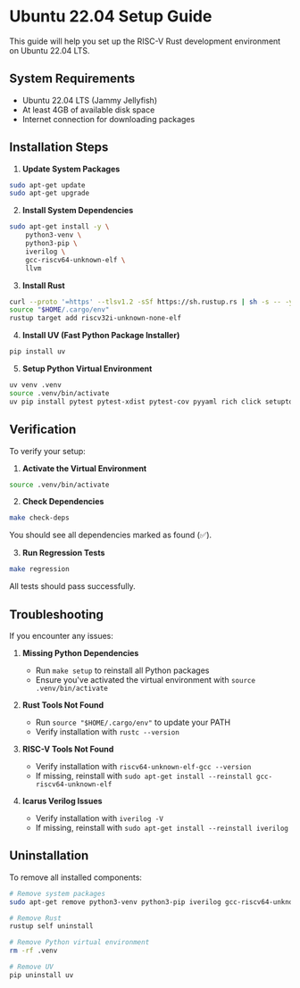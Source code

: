 # Ubuntu 22.04 Setup Guide

This guide will help you set up the RISC-V Rust development environment on Ubuntu 22.04 LTS.

## System Requirements

- Ubuntu 22.04 LTS (Jammy Jellyfish)
- At least 4GB of available disk space
- Internet connection for downloading packages

## Installation Steps

1. **Update System Packages**
```bash
sudo apt-get update
sudo apt-get upgrade
```

2. **Install System Dependencies**
```bash
sudo apt-get install -y \
    python3-venv \
    python3-pip \
    iverilog \
    gcc-riscv64-unknown-elf \
    llvm
```

3. **Install Rust**
```bash
curl --proto '=https' --tlsv1.2 -sSf https://sh.rustup.rs | sh -s -- -y
source "$HOME/.cargo/env"
rustup target add riscv32i-unknown-none-elf
```

4. **Install UV (Fast Python Package Installer)**
```bash
pip install uv
```

5. **Setup Python Virtual Environment**
```bash
uv venv .venv
source .venv/bin/activate
uv pip install pytest pytest-xdist pytest-cov pyyaml rich click setuptools wheel pathlib
```

## Verification

To verify your setup:

1. **Activate the Virtual Environment**
```bash
source .venv/bin/activate
```

2. **Check Dependencies**
```bash
make check-deps
```

You should see all dependencies marked as found (✅).

3. **Run Regression Tests**
```bash
make regression
```

All tests should pass successfully.

## Troubleshooting

If you encounter any issues:

1. **Missing Python Dependencies**
   - Run `make setup` to reinstall all Python packages
   - Ensure you've activated the virtual environment with `source .venv/bin/activate`

2. **Rust Tools Not Found**
   - Run `source "$HOME/.cargo/env"` to update your PATH
   - Verify installation with `rustc --version`

3. **RISC-V Tools Not Found**
   - Verify installation with `riscv64-unknown-elf-gcc --version`
   - If missing, reinstall with `sudo apt-get install --reinstall gcc-riscv64-unknown-elf`

4. **Icarus Verilog Issues**
   - Verify installation with `iverilog -V`
   - If missing, reinstall with `sudo apt-get install --reinstall iverilog`

## Uninstallation

To remove all installed components:

```bash
# Remove system packages
sudo apt-get remove python3-venv python3-pip iverilog gcc-riscv64-unknown-elf llvm

# Remove Rust
rustup self uninstall

# Remove Python virtual environment
rm -rf .venv

# Remove UV
pip uninstall uv
```
